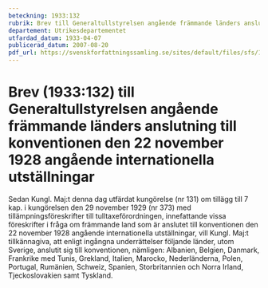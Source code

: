 ```yaml
---
beteckning: 1933:132
rubrik: Brev till Generaltullstyrelsen angående främmande länders anslutning till konventionen den 22 november 1928 angående internationella utställningar
departement: Utrikesdepartementet
utfardad_datum: 1933-04-07
publicerad_datum: 2007-08-20
pdf_url: https://svenskforfattningssamling.se/sites/default/files/sfs/1933-04/SFS1933-132.pdf
---
```


# Brev (1933:132) till Generaltullstyrelsen angående främmande länders anslutning till konventionen den 22 november 1928 angående internationella utställningar

Sedan Kungl. Maj:t denna dag utfärdat kungörelse (nr 131) om tillägg till 7 kap. i kungörelsen den 29 november 1929 (nr 373) med tillämpningsföreskrifter till tulltaxeförordningen, innefattande vissa föreskrifter i fråga om främmande land som är anslutet till konventionen den 22 november 1928 angående internationella utställningar, vill Kungl. Maj:t tillkännagiva, att enligt ingångna underrättelser följande länder, utom Sverige, anslutit sig till konventionen, nämligen: Albanien, Belgien, Danmark, Frankrike med Tunis, Grekland, Italien, Marocko, Nederländerna, Polen, Portugal, Rumänien, Schweiz, Spanien, Storbritannien och Norra Irland, Tjeckoslovakien samt Tyskland.